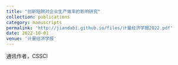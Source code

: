 ```yaml
---
title: "创新陷阱对企业生产效率的影响研究"
collection: publications
category: manuscripts
permalink: 'http://jiandabi.github.io/files/计量经济学报2022.pdf'
date: 2022-10-01
venue: '计量经济学报'
---
```


通讯作者，CSSCI
